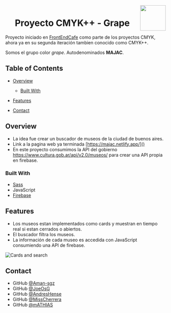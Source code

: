 
<!--Repositorio iniciado para comenzar/seguir el aprendizaje de un desarrollador frontend
-->


<!-- Please update value in the {}  -->
<img src="./public/assets/logo.svg" align="right" height=80px />
<h1 align="center"> Proyecto CMYK++ - Grape</h1>


  Proyecto iniciado en [FrontEndCafe](https://frontend.cafe/) como parte de los proyectos CMYK, ahora ya en su segunda iteración tambien conocido como CMYK++.

Somos el grupo color *grape*. Autodenominados **MAJAC**.



<!-- TABLE OF CONTENTS -->

## Table of Contents

- [Overview](#overview)
  - [Built With](#built-with)
- [Features](#features)

- [Contact](#contact)

<!-- OVERVIEW -->

## Overview
<!--![screenshot](https://raw.githubusercontent.com/Aman-sgz/My-Team_Page/master/assets/my-team.png)-->
- La idea fue crear un buscador de museos de la ciudad de buenos aires.
- Link a la pagina web ya terminada [https://majac.netlify.app/]()
- En este proyecto consumimos la API del gobierno https://www.cultura.gob.ar/api/v2.0/museos/ para crear una API propia en firebase.


### Built With
<!-- This section should list any major frameworks that you built your project using. Here are a few examples.-->
- [Sass](https://sass-lang.com/)
- JavaScript
- [Firebase](https://firebase.google.com/)


## Features

<!-- List the features of your application or follow the template. Don't share the figma file here :) -->

- Los museos estan implementados como cards y muestran en tiempo real si estan cerrados o abiertos.
- El buscador filtra los museos.
- La información de cada museo es accedida con JavaScript consumiendo una API de firebase.

![Cards and search](./public/demo/demo.gif)


## Contact

- GitHub [@Aman-sgz](https://github.com/Aman-sgz)
- GitHub [@JoeOsG](https://github.com/JoeOsG)
- GitHub [@AndresHense](https://github.com/AndresHense)
- GitHub [@MissCherrera](https://github.com/MissCherrera)
- GitHub [@mATHIAS](https://github.com/mathias121993)
